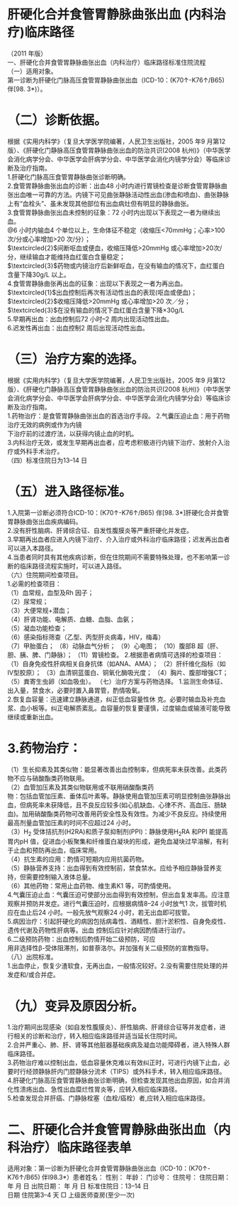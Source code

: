 # 肝硬化合并食管胃静脉曲张出血  (内科治疗)临床路径  
（2011 年版）  
一、肝硬化合并食管胃静脉曲张出血（内科治疗）临床路径标准住院流程  
（一）适用对象。  
第一诊断为肝硬化门脉高压食管胃静脉曲张出血（ICD-10：(K70↑-K76↑/B65) 伴$[98.\ 3*)$）。  
# （二）诊断依据。  
根据《实用内科学》（复旦大学医学院编著，人民卫生出版社，2005 年9 月第12 版）、《肝硬化门静脉高压食管胃静脉曲张出血的防治共识(2008 杭州)》（中华医学会消化病学分会、中华医学会肝病学分会、中华医学会消化内镜学分会）等临床诊断及治疗指南。  
1.肝硬化门脉高压食管胃静脉曲张诊断明确。  
2.食管胃静脉曲张出血的诊断：出血48 小时内进行胃镜检查是诊断食管胃静脉曲张出血唯一可靠的方法。内镜下可见曲张静脉活动性出血(渗血和喷血)、曲张静脉上有“血栓头”、虽未发现其他部位有出血病灶但有明显的静脉曲张。  
3.食管胃静脉曲张出血未控制的征象：72 小时内出现以下表现之一者为继续出血。  
$@6$ 小时内输血4 个单位以上，生命体征不稳定（收缩压<70mmHg；心率>100 次/分或心率增加>20 次/分）；  
$\textcircled{2}$间断呕血或便血，收缩压降低>20mmHg 或心率增加>20次/分，继续输血才能维持血红蛋白含量稳定；  
$\textcircled{3}$药物或内镜治疗后新鲜呕血，在没有输血的情况下，血红蛋白含量下降$30\mathrm{g/L}$ 以上。  
4.食管胃静脉曲张再出血的征象：出现以下表现之一者为再出血。  
$\textcircled{1}$出血控制后再次有活动性出血的表现(呕血或便血)； $\textcircled{2}$收缩压降低>20mmHg 或心率增加>20 次／分； $\textcircled{3}$在没有输血的情况下血红蛋白含量下降${\times30\mathrm{g/L}}$  
5.早期再出血：出血控制后72 小时–2 周内出现活动性出血。  
6.迟发性再出血：出血控制2 周后出现活动性出血。  
# （三）治疗方案的选择。  
根据《实用内科学》（复旦大学医学院编著，人民卫生出版社，2005 年9 月第12 版）、《肝硬化门静脉高压食管胃静脉曲张出血的防治共识(2008 杭州)》（中华医学会消化病学分会、中华医学会肝病学分会、中华医学会消化内镜学分会）等临床诊断及治疗指南。  
1.药物治疗：是食管胃静脉曲张出血的首选治疗手段。 2.气囊压迫止血：用于药物治疗无效的病例或作为内镜  
下治疗前的过渡疗法，以获得内镜止血的时机。  
3.内科治疗无效，或发生早期再出血者，应考虑积极进行内镜下治疗、放射介入治疗或外科手术治疗。  
（四）标准住院日为13–14 日  
# （五）进入路径标准。  
1.入院第一诊断必须符合ICD-10：(K70↑-K76↑/B65) 伴$\left[98.\;3*\right]$肝硬化合并食管胃静脉曲张出血疾病编码。  
2.没有肝性脑病、肝肾综合征、自发性腹膜炎等严重肝硬化并发症。  
3.早期再出血者应进入内镜下治疗、介入治疗或外科治疗临床路径；迟发再出血者可以进入本路径。  
4.当患者同时具有其他疾病诊断，但在住院期间不需要特殊处理，也不影响第一诊断的临床路径流程实施时，可以进入路径。  
（六）住院期间检查项目。  
1.必需的检查项目：  
（1）血常规，血型及Rh 因子；  
（2）尿常规；  
（3）大便常规$+$潜血；  
（4）肝肾功能、电解质、血糖、血脂、血氨；  
（5）凝血功能检查；  
（6）感染指标筛查（乙型、丙型肝炎病毒，HIV，梅毒）  
（7）甲胎蛋白； （8）动脉血气分析； （9）心电图； （10）腹部B 超（肝、胆、胰、脾、门静脉）； （11）胃镜检查。 2.根据患者病情可选择的检查项目： （1）自身免疫性肝病相关自身抗体（如ANA、AMA）； （2）肝纤维化指标（如Ⅳ型胶原）； （3）血清铜蓝蛋白、铜氧化酶吸光度； （4）胸片、腹部增强CT； （5）粪寄生虫卵（如血吸虫）。 （七）治疗方案与药物选择。 1.监测生命体征、出入量，禁食水，必要时置入鼻胃管，酌情吸氧。  
2.恢复血容量：迅速建立静脉通道，纠正低血容量性休 克。必要时输血及补充血浆、血小板等。纠正电解质紊乱。血容量的恢复要谨慎，过度输血或输液可能导致继续或重新出血。  
# 3.药物治疗：  
（1）生长抑素及其类似物：能显著改善出血控制率，但病死率未获改善。此类药物不应与硝酸酯类药物联用。  
（2）血管加压素及其类似物联用或不联用硝酸酯类药  
物：包括血管加压素、垂体后叶素等。静脉使用血管加压素可明显控制曲张静脉出血，但病死率未获降低，且不良反应较多(如心肌缺血、心律不齐、高血压、肠缺血)。加用硝酸酯类药物可改善用药安全性及有效性。为减少不良反应。持续使用最高剂量血管加压素的时间不应超过24 小时。  
（3）$\mathrm{{H_{2}}}$ 受体拮抗剂(H2RA)和质子泵抑制剂(PPI)：静脉使用$\mathrm{H_{2}R A}$ 和PPI 能提高胃内pH 值，促进血小板聚集和纤维蛋白凝块的形成，避免血凝块过早溶解，有利于止血和预防再出血，临床常用。  
（4）抗生素的应用：酌情可短期内应用抗菌药物。  
（5）静脉营养支持：出血得到有效控制前，禁食禁水。应给予相应静脉营养支持，但需要控制输入液体总量。  
（6）其他药物：常用止血药物、维生素K1 等，可酌情使用。  
4.气囊压迫止血：气囊压迫可使部分出血得到有效控制，但出血复发率高。应注意观察并预防并发症。进行气囊压迫时，应根据病情8–24 小时放气1 次，拔管时机应在血止后24 小时。一般先放气观察24 小时，若无出血即可拔管。  
5.病因治疗：引起肝硬化的病因包括病毒性、酒精性、胆汁淤积性、自身免疫性、遗传代谢及药物性肝病等。出血 控制后应针对病因酌情进行治疗。  
6.二级预防药物：出血控制后酌情开始二级预防，可应  
用非选择性β-受体阻滞剂，如普萘洛尔。并加强有关二级预防的宣教指导。  
（八）出院标准。  
1.出血停止，恢复少渣软食，无再出血，一般情况较好。2.没有需要住院处理的并发症和/或合并症。  
# （九）变异及原因分析。  
1.治疗期间出现感染（如自发性腹膜炎）、肝性脑病、肝肾综合征等并发症者，进行相关的诊断和治疗，转入相应临床路径并适当延长住院时间。  
2.合并严重心、肺、肝、肾等其他脏器基础疾病及凝血功能障碍者，进入特殊人群临床路径。  
3.药物治疗难以控制出血，低血容量休克难以有效纠正时，可进行内镜下止血，必要时行经颈静脉肝内门腔静脉分流术（TIPS）或外科手术，转入相应临床路径。  
4.肝硬化门脉高压食管胃静脉曲张诊断明确，但检查发现其他出血原因，如合并消化性溃疡出血、急性出血糜烂性胃炎等，应转入相应临床路径。  
5.检查发现合并肝癌、门静脉栓塞（血栓/癌栓）者,应转入相应临床路径。  
# 二、肝硬化合并食管胃静脉曲张出血（内科治疗）临床路径表单  
适用对象：第一诊断为肝硬化合并食管胃静脉曲张出血（ICD-10：(K70↑-K76↑/B65) 伴I98.$3*$）患者姓名：         性别：        年龄：     门诊号：          住院号：              住院日期：     年    月   日 出院日期：     年    月   日 标准住院日：13–14 日  
日期 住院第3–4 天  □ 上级医师查房(至少一次)  
